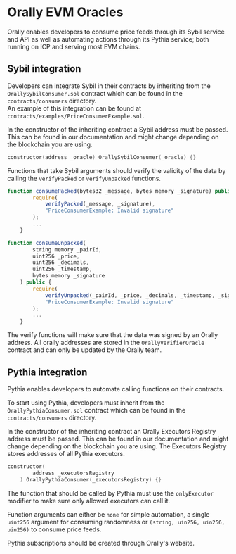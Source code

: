 # Orally EVM Oracles

Orally enables developers to consume price feeds through its Sybil service and API as well as automating actions through its Pythia service; both running on ICP and serving most EVM chains.

## Sybil integration

Developers can integrate Sybil in their contracts by inheriting from the `OrallySybilConsumer.sol` contract which can be found in the `contracts/consumers` directory.  
An example of this integration can be found at `contracts/examples/PriceConsumerExample.sol`.

In the constructor of the inheriting contract a Sybil address must be passed. This can be found in our documentation and might change depending on the blockchain you are using.

```cpp
constructor(address _oracle) OrallySybilConsumer(_oracle) {}
```

Functions that take Sybil arguments should verify the validity of the data by calling the `verifyPacked` or `verifyUnpacked` functions.

```js
function consumePacked(bytes32 _message, bytes memory _signature) public {
        require(
            verifyPacked(_message, _signature),
            "PriceConsumerExample: Invalid signature"
        );
        ...
    }
```

```js
function consumeUnpacked(
        string memory _pairId,
        uint256 _price,
        uint256 _decimals,
        uint256 _timestamp,
        bytes memory _signature
    ) public {
        require(
            verifyUnpacked(_pairId, _price, _decimals, _timestamp, _signature),
            "PriceConsumerExample: Invalid signature"
        );
        ...
    }
```

The verify functions will make sure that the data was signed by an Orally address. All orally addresses are stored in the `OrallyVerifierOracle` contract and can only be updated by the Orally team.

## Pythia integration

Pythia enables developers to automate calling functions on their contracts.

To start using Pythia, developers must inherit from the `OrallyPythiaConsumer.sol` contract which can be found in the `contracts/consumers` directory.

In the constructor of the inheriting contract an Orally Executors Registry address must be passed. This can be found in our documentation and might change depending on the blockchain you are using. The Executors Registry stores addresses of all Pythia executors.

```cpp
constructor(
        address _executorsRegistry
    ) OrallyPythiaConsumer(_executorsRegistry) {}
```

The function that should be called by Pythia must use the `onlyExecutor` modifier to make sure only allowed executors can call it.

Function arguments can either be `none` for simple automation, a single `uint256` argument for consuming randomness or `(string, uin256, uin256, uin256)` to consume price feeds.

Pythia subscriptions should be created through Orally's website.
